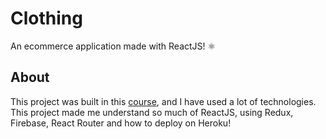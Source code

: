 # Clothing
An ecommerce application made with ReactJS! ⚛

## About
This project was built in this [course](https://www.udemy.com/course/complete-react-developer-zero-to-mastery/), and I have used a lot of technologies. 
This project made me understand so much of ReactJS, using Redux, Firebase, React Router and how to deploy on Heroku!
